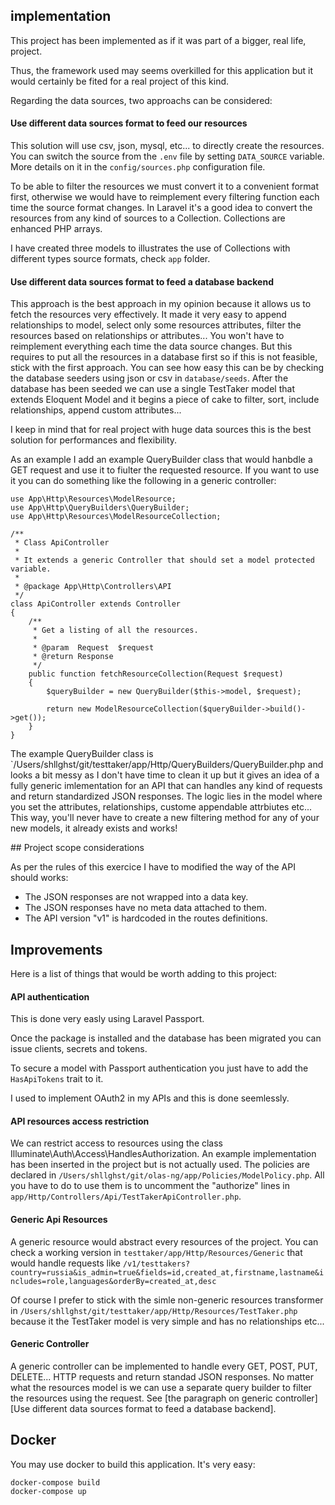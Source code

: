 ## implementation

This project has been implemented as if it was part of a bigger, real life, project.

Thus, the framework used may seems overkilled for this application but it would certainly be fited for a real project of this kind.

Regarding the data sources, two approachs can be considered:

#### Use different data sources format to feed our resources

This solution will use csv, json, mysql, etc... to directly create the resources.
You can switch the source from the `.env` file by setting `DATA_SOURCE` variable. More details on it in the `config/sources.php` configuration file.

To be able to filter the resources we must convert it to a convenient format first, otherwise we would have to reimplement every filtering function each time the source format changes.
In Laravel it's a good idea to convert the resources from any kind of sources to a Collection. Collections are enhanced PHP arrays.

I have created three models to illustrates the use of Collections with different types source formats, check `app` folder.

#### Use different data sources format to feed a database backend

This approach is the best approach in my opinion because it allows us to fetch the resources very effectively. It made it very easy to append relationships to model, select only some resources attributes, filter the resources based on relationships or attributes... You won't have to reimplement everything each time the data source changes.
But this requires to put all the resources in a database first so if this is not feasible, stick with the first approach. You can see how easy this can be by checking the database seeders using json or csv in `database/seeds`. After the database has been seeded we can use a single TestTaker model that extends Eloquent Model and it begins a piece of cake to filter, sort, include relationships, append custom attributes...

I keep in mind that for real project with huge data sources this is the best solution for performances and flexibility.

As an example I add an example QueryBuilder class that would hanbdle a GET request and use it to fiulter the requested resource. If you want to use it you can do something like the following in a generic controller:

```
use App\Http\Resources\ModelResource;
use App\Http\QueryBuilders\QueryBuilder;
use App\Http\Resources\ModelResourceCollection;

/**
 * Class ApiController
 *
 * It extends a generic Controller that should set a model protected variable.
 *
 * @package App\Http\Controllers\API
 */
class ApiController extends Controller
{
    /**
     * Get a listing of all the resources.
     *
     * @param  Request  $request
     * @return Response
     */
    public function fetchResourceCollection(Request $request)
    {
        $queryBuilder = new QueryBuilder($this->model, $request);

        return new ModelResourceCollection($queryBuilder->build()->get());
    }
}
```

The example QueryBuilder class is `/Users/shllghst/git/testtaker/app/Http/QueryBuilders/QueryBuilder.php and looks a bit messy as I don't have time to clean it up but it gives an idea of a fully generic imlementation for an API that can handles any kind of requests and return standardized JSON responses. The logic lies in the model where you set the attributes, relationships, custome appendable attrbiutes etc... This way, you'll never have to create a new filtering method for any of your new models, it already exists and works!

## Project scope considerations

As per the rules of this exercice I have to modified the way of the API should works:

* The JSON responses are not wrapped into a data key.
* The JSON responses have no meta data attached to them.
* The API version "v1" is hardcoded in the routes definitions.

## Improvements

Here is a list of things that would be worth adding to this project:

#### API authentication

This is done very easly using Laravel Passport.

Once the package is installed and the database has been migrated you can issue clients, secrets and tokens.

To secure a model with Passport authentication you just have to add the `HasApiTokens` trait to it.

I used to implement OAuth2 in my APIs and this is done seemlessly.

#### API resources access restriction

We can restrict access to resources using the class Illuminate\Auth\Access\HandlesAuthorization.
An example implementation has been inserted in the project but is not actually used. The policies are declared in `/Users/shllghst/git/olas-ng/app/Policies/ModelPolicy.php`. All you have to do to use them is to uncomment the "authorize" lines in `app/Http/Controllers/Api/TestTakerApiController.php`.

#### Generic Api Resources

A generic resource would abstract every resources of the project. You can check a working version in `testtaker/app/Http/Resources/Generic` that would handle requests like `/v1/testtakers?country=russia&is_admin=true&fields=id,created_at,firstname,lastname&includes=role,languages&orderBy=created_at,desc`

Of course I prefer to stick with the simle non-generic resources transformer in `/Users/shllghst/git/testtaker/app/Http/Resources/TestTaker.php` because it the TestTaker model is very simple and has no relationships etc...

#### Generic Controller

A generic controller can be implemented to handle every GET, POST, PUT, DELETE... HTTP requests and return standad JSON responses. No matter what the resources model is we can use a separate query builder to filter the resources using the request. See [the paragraph on generic controller][Use different data sources format to feed a database backend].

## Docker

You may use docker to build this application. It's very easy:

```
docker-compose build
docker-compose up
```
